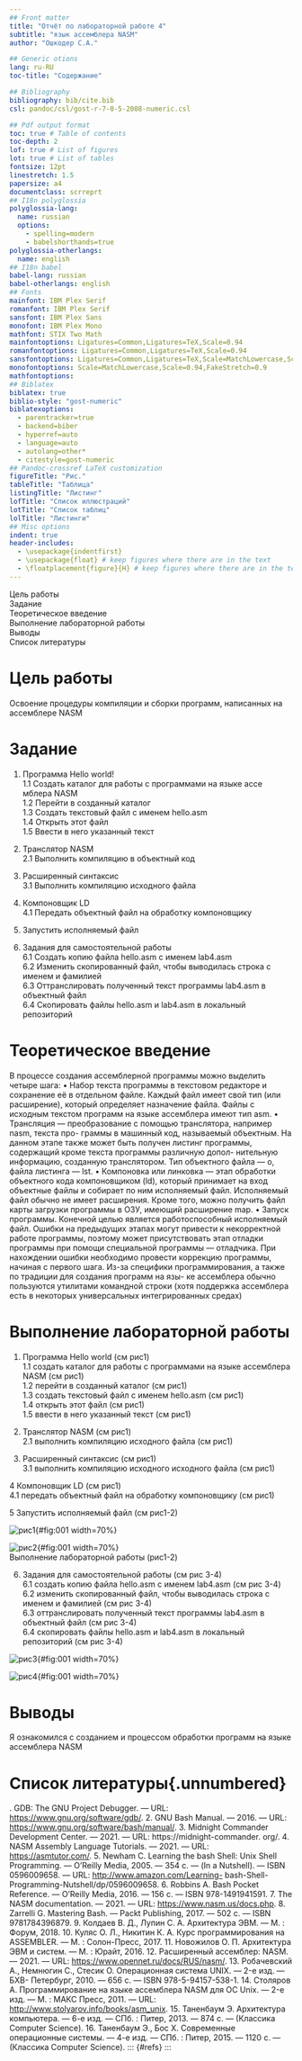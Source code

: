 ```yaml
---
## Front matter
title: "Отчёт по лабораторной работе 4"
subtitle: "язык ассемблера NASM"
author: "Ошкодер С.А."

## Generic otions
lang: ru-RU
toc-title: "Содержание"

## Bibliography
bibliography: bib/cite.bib
csl: pandoc/csl/gost-r-7-0-5-2008-numeric.csl

## Pdf output format
toc: true # Table of contents
toc-depth: 2
lof: true # List of figures
lot: true # List of tables
fontsize: 12pt
linestretch: 1.5
papersize: a4
documentclass: scrreprt
## I18n polyglossia
polyglossia-lang:
  name: russian
  options:
	- spelling=modern
	- babelshorthands=true
polyglossia-otherlangs:
  name: english
## I18n babel
babel-lang: russian
babel-otherlangs: english
## Fonts
mainfont: IBM Plex Serif
romanfont: IBM Plex Serif
sansfont: IBM Plex Sans
monofont: IBM Plex Mono
mathfont: STIX Two Math
mainfontoptions: Ligatures=Common,Ligatures=TeX,Scale=0.94
romanfontoptions: Ligatures=Common,Ligatures=TeX,Scale=0.94
sansfontoptions: Ligatures=Common,Ligatures=TeX,Scale=MatchLowercase,Scale=0.94
monofontoptions: Scale=MatchLowercase,Scale=0.94,FakeStretch=0.9
mathfontoptions:
## Biblatex
biblatex: true
biblio-style: "gost-numeric"
biblatexoptions:
  - parentracker=true
  - backend=biber
  - hyperref=auto
  - language=auto
  - autolang=other*
  - citestyle=gost-numeric
## Pandoc-crossref LaTeX customization
figureTitle: "Рис."
tableTitle: "Таблица"
listingTitle: "Листинг"
lofTitle: "Список иллюстраций"
lotTitle: "Список таблиц"
lolTitle: "Листинги"
## Misc options
indent: true
header-includes:
  - \usepackage{indentfirst}
  - \usepackage{float} # keep figures where there are in the text
  - \floatplacement{figure}{H} # keep figures where there are in the text
---
```


Цель работы                                                   
Задание                                                       
Теоретическое введение                                        
Выполнение лабораторной работы                                
Выводы                                                        
Список литературы                                             

# Цель работы

Освоение процедуры компиляции и сборки программ, написанных на ассемблере NASM

# Задание

1. Программа Hello world!  
  1.1 Создать каталог для работы с программами на языке ассе	мблера NASM  
  1.2 Перейти в созданный каталог  
  1.3 Создать текстовый файл с именем hello.asm  
  1.4 Открыть этот файл  
  1.5 Ввести в него указанный текст  
  
2. Транслятор NASM  
  2.1 Выполнить компиляцию в объектный код  
  
3. Расширенный синтаксис  
  3.1 Выполнить компиляцию исходного файла  
  
4. Компоновщик LD  
  4.1 Передать объектный файл на обработку компоновщику  
  
5. Запустить исполняемый файл  

6. Задания для самостоятельной работы  
  6.1 Создать копию файла hello.asm с именем lab4.asm  
  6.2 Изменить скопированный файл, чтобы выводилась строка с именем и фамилией  
  6.3 Оттранслировать полученный текст программы lab4.asm в объектный файл  
  6.4 Скопировать файлы hello.asm и lab4.asm в локальный репозиторий  

# Теоретическое введение

В процессе создания ассемблерной программы можно выделить четыре шага:
• Набор текста программы в текстовом редакторе и сохранение её в отдельном файле.
Каждый файл имеет свой тип (или расширение), который определяет назначение файла.
Файлы с исходным текстом программ на языке ассемблера имеют тип asm.
• Трансляция — преобразование с помощью транслятора, например nasm, текста про-
граммы в машинный код, называемый объектным. На данном этапе также может быть
получен листинг программы, содержащий кроме текста программы различную допол-
нительную информацию, созданную транслятором. Тип объектного файла — o, файла
листинга — lst.
• Компоновка или линковка — этап обработки объектного кода компоновщиком (ld),
который принимает на вход объектные файлы и собирает по ним исполняемый файл.
Исполняемый файл обычно не имеет расширения. Кроме того, можно получить файл
карты загрузки программы в ОЗУ, имеющий расширение map.
• Запуск программы. Конечной целью является работоспособный исполняемый файл.
Ошибки на предыдущих этапах могут привести к некорректной работе программы,
поэтому может присутствовать этап отладки программы при помощи специальной
программы — отладчика. При нахождении ошибки необходимо провести коррекцию
программы, начиная с первого шага.
Из-за специфики программирования, а также по традиции для создания программ на язы-
ке ассемблера обычно пользуются утилитами командной строки (хотя поддержка ассемблера
есть в некоторых универсальных интегрированных средах)

# Выполнение лабораторной работы

1. Программа Hello world (см рис1)  
   1.1 создать каталог для работы с программами на языке ассемблера NASM (см рис1)  
   1.2 перейти в созданный каталог (см рис1)  
   1.3 создать текстовый файл с именем hello.asm (см рис1)  
   1.4 открыть этот файл (см рис1)  
   1.5 ввести в него указанный текст (см рис1)  
   
2. Транслятор NASM (см рис1)  
   2.1 выполнить компиляцию исходного файла (см рис1)  
   
3. Расширенный синтаксис (см рис1)  
   3.1 выполнить компиляцию исходного исходного файла (см рис1)  
   
4 Компоновщик LD (см рис1)  
   4.1 передать объектный файл на обработку компоновщику (см рис1)  

5 Запустить исполняемый файл (см рис1-2)  

![рис1](image/1.png){#fig:001 width=70%}  

![рис2](image/2.png){#fig:001 width=70%}  
Выполнение лабораторной работы (рис1-2)  

6. Задания для самостоятельной работы (см рис 3-4)  
   6.1 создать копию файла hello.asm с именем lab4.asm (см рис 3-4)  
   6.2 изменить скопированный файл, чтобы выводилась строка с именем и фамилией (см рис 3-4)  
   6.3 оттранслировать полученный текст программы lab4.asm в объектный файл (см рис 3-4)  
   6.4 скопировать файлы hello.asm и lab4.asm в локальный репозиторий (см рис 3-4)  
   
![рис3](image/3.png){#fig:001 width=70%}

![рис4](image/4.png){#fig:001 width=70%}


# Выводы
Я ознакомился с созданием и процессом обработки программ на языке ассемблера NASM

# Список литературы{.unnumbered}
. GDB: The GNU Project Debugger. — URL: https://www.gnu.org/software/gdb/.
2. GNU Bash Manual. — 2016. — URL: https://www.gnu.org/software/bash/manual/.
3. Midnight Commander Development Center. — 2021. — URL: https://midnight-commander.
org/.
4. NASM Assembly Language Tutorials. — 2021. — URL: https://asmtutor.com/.
5. Newham C. Learning the bash Shell: Unix Shell Programming. — O’Reilly Media, 2005. —
354 с. — (In a Nutshell). — ISBN 0596009658. — URL: http://www.amazon.com/Learning-
bash-Shell-Programming-Nutshell/dp/0596009658.
6. Robbins A. Bash Pocket Reference. — O’Reilly Media, 2016. — 156 с. — ISBN 978-1491941591.
7. The NASM documentation. — 2021. — URL: https://www.nasm.us/docs.php.
8. Zarrelli G. Mastering Bash. — Packt Publishing, 2017. — 502 с. — ISBN 9781784396879.
9. Колдаев В. Д., Лупин С. А. Архитектура ЭВМ. — М. : Форум, 2018.
10. Куляс О. Л., Никитин К. А. Курс программирования на ASSEMBLER. — М. : Солон-Пресс,
2017.
11. Новожилов О. П. Архитектура ЭВМ и систем. — М. : Юрайт, 2016.
12. Расширенный ассемблер: NASM. — 2021. — URL: https://www.opennet.ru/docs/RUS/nasm/.
13. Робачевский А., Немнюгин С., Стесик О. Операционная система UNIX. — 2-е изд. — БХВ-
Петербург, 2010. — 656 с. — ISBN 978-5-94157-538-1.
14. Столяров А. Программирование на языке ассемблера NASM для ОС Unix. — 2-е изд. —
М. : МАКС Пресс, 2011. — URL: http://www.stolyarov.info/books/asm_unix.
15. Таненбаум Э. Архитектура компьютера. — 6-е изд. — СПб. : Питер, 2013. — 874 с. —
(Классика Computer Science).
16. Таненбаум Э., Бос Х. Современные операционные системы. — 4-е изд. — СПб. : Питер,
2015. — 1120 с. — (Классика Computer Science).
::: {#refs}
:::
